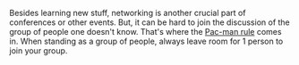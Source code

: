 Besides learning new stuff, networking is another crucial part of conferences or other events. But, it can be hard to join the discussion of the group of people one doesn't know. That's where the [Pac-man rule](https://www.ericholscher.com/blog/2017/aug/2/pacman-rule-conferences/) comes in. When standing as a group of people, always leave room for 1 person to join your group.
